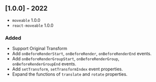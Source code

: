 ## [1.0.0] - 2022

-   `moveable` 1.0.0
-   `react-moveable` 1.0.0

### Added

-   Support Original Transform
-   Add `onBeforeRenderStart`, `onBeforeRender`, `onBeforeRenderEnd` events.
-   Add `onBeforeRenderGroupStart`, `onBeforeRenderGroup`, `onBeforeRenderGroupEnd` events.
-   Add `setTransform`, `setTransformIndex` event properties.
-   Expand the functions of `translate` and `rotate` properties.
